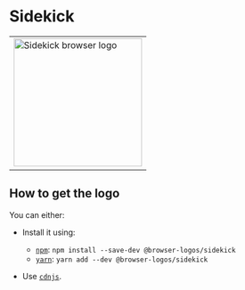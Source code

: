 Sidekick
========

<!-- markdownlint-disable line-length no-inline-html -->
<table>
    <tr height=240>
        <td>
            <a href="https://github.com/alrra/browser-logos/tree/9b98b7b26654fc6729763ba338b6a73aec598e6b/src/sidekick">
                <img width=230 src="https://raw.githubusercontent.com/alrra/browser-logos/9b98b7b26654fc6729763ba338b6a73aec598e6b/src/sidekick/sidekick_512x512.png" alt="Sidekick browser logo">
            </a>
        </td>
    </tr>
</table>
<!-- markdownlint-enable line-length no-inline-html -->

How to get the logo
-------------------

You can either:

* Install it using:

  * [`npm`][npm]: `npm install --save-dev @browser-logos/sidekick`
  * [`yarn`][yarn]: `yarn add --dev @browser-logos/sidekick`

* Use [`cdnjs`][cdnjs].

<!-- Link labels: -->

[cdnjs]: https://cdnjs.com/libraries/browser-logos
[npm]: https://www.npmjs.com/
[yarn]: https://yarnpkg.com/
